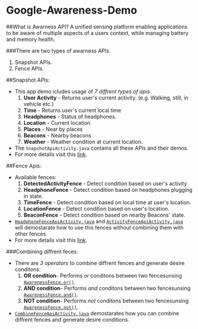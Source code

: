 # Google-Awareness-Demo

##What is Awarness API?
A unified sensing platform enabling applications to be aware of multiple aspects of a users context, while managing battery and memory health.

###There are two types of awarness APIs. 
  1. Snapshot APIs.
  2. Fence  APIs.

##Snapshot APIs:
* This app demo icludes usage of _7 diffrent types of apis_.
  1. **User Activity** - Returns user's current activity. (e.g. Walking, still, in vehicle etc.)
  2. **Time** - Returns user's current local time
  3. **Headphones** - Status of headphones.
  4. **Location** - Current location
  5. **Places** - Near by places
  6. **Beacons** - Nearby beacons
  7. **Weather** - Weather condition at current location.
* The `SnapshotApiActivity.java` contains all these APIs and their demos.
* For more details visit this [link](https://developers.google.com/awareness/android-api/snapshot-api-overview).

##Fence Apis:
* Available fences:
  1. **DetectedActivityFence** - Detect condition based on user's activity
  2. **HeadphoneFence** - Detect condition based on headphones plugging in state.
  3. **TimeFence** - Detect condition based on local time at user's location.
  4. **LocationFence** - Detect condition based on user's location.
  5. **BeaconFence** - Detect condition based on nearby Beacons' state.
* [`HeadphoneFenceApiActivity.java`](https://github.com/CommonUtils/Google-Awareness-Demo/blob/master/app/src/main/java/example/awarnessapi/HeadphoneFenceApiActivity.java) and [`ActivityFenceApiActivity.java`](https://github.com/CommonUtils/Google-Awareness-Demo/blob/master/app/src/main/java/example/awarnessapi/ActivityFanceApiDemo.java) will demostarate how to use this fences without combining them with other fences.
* For more details visit this [link](https://developers.google.com/awareness/android-api/fence-api-overview).

###Combining diffrent feces: 
* There are _3 operators_ to combine diffrent fences and generate desire conditons: 
  1. **OR condition**- Performs _or_ conditons between two fencesunsing [`AwarenessFence.or()`](https://developers.google.com/android/reference/com/google/android/gms/awareness/fence/AwarenessFence.html#or(com.google.android.gms.awareness.fence.AwarenessFence...)).
  2. **AND condition**- Performs _and_ conditons between two fencesunsing [`AwarenessFence.and()`](https://developers.google.com/android/reference/com/google/android/gms/awareness/fence/AwarenessFence.html#and(com.google.android.gms.awareness.fence.AwarenessFence...)).
  3. **NOT condition**- Performs _not_ conditons between two fencesunsing [`AwarenessFence.not()`](https://developers.google.com/android/reference/com/google/android/gms/awareness/fence/AwarenessFence.html#not(com.google.android.gms.awareness.fence.AwarenessFence)).
* [`CombineFenceApiActivity.java`](https://github.com/CommonUtils/Google-Awareness-Demo/blob/master/app/src/main/java/example/awarnessapi/CombineFenceApiActivity.java) demostarates how you can combine diffrent fences and generate desire conditions.

